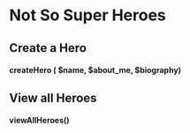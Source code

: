 # Not So Super Heroes
## Create a Hero
#### createHero ( $name,  $about_me, $biography)
## View all Heroes
#### viewAllHeroes()